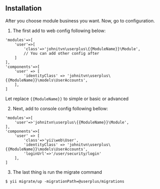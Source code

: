 Installation
-----
After you choose module business you want. Now, go to configuration.

1. The first add to web config following below:
````
'modules'=>[
    'user'=>[
        'class'=>'johnitvn\userplus\{{ModuleName}}\Module',
        // You can add other config after
    ]
],
'components'=>[
    'user' => [
        'identityClass' => 'johnitvn\userplus\{{ModuleName}}\models\UserAccounts',
    ],
]
````
Let replace `{{ModuleName}}` to simple or basic or advanced 

2. Next, add to console config following bellow:
````
'modules'=>[
    'user'=>'johnitvn\userplus\{{ModuleName}}\Module',
],
'components'=>[
    'user' => [
        'class'=>'yii\web\User',
        'identityClass' => 'johnitvn\userplus\{{ModuleName}}\models\UserAccounts',
        'loginUrl'=>'/user/security/login'
    ],
]
````

3. The last thing is run the migrate command
````
$ yii migrate/up -migrationPath=@userplus/migrations
````